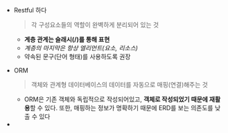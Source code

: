 - Restful 하다

  > 각 구성요소들의 역할이 완벽하게 분리되어 있는 것

  - **계층 관계는 슬래시(/)를 통해 표현**
  - *계층의 마지막은 항상 엘리먼트(요소, 리소스)* 
  - 약속된 문구(단어 형태)를 사용하도록 권장

- ORM

  > 객체와 관계형 데이터베이스의 데이터를 자동으로 매핑(연결)해주는 것

  - ORM은 기존 객체와 독립적으로 작성되어있고, **객체로 작성되었기 때문에 재활용**할 수 있다. 또한, 매핑하는 정보가 명확하기 때문에 ERD를 보는 의존도를 낮출 수 있다
  
- 

